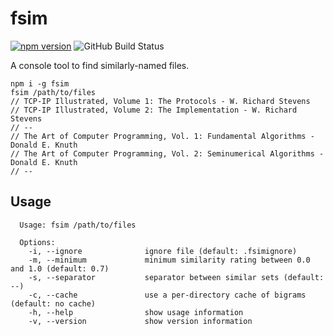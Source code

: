 # fsim

[![npm version](https://badge.fury.io/js/fsim.svg)](https://badge.fury.io/js/fsim)
![GitHub Build Status](https://github.com/infojunkie/isbn-info/workflows/Test/badge.svg)

A console tool to find similarly-named files.

```
npm i -g fsim
fsim /path/to/files
// TCP-IP Illustrated, Volume 1: The Protocols - W. Richard Stevens
// TCP-IP Illustrated, Volume 2: The Implementation - W. Richard Stevens
// --
// The Art of Computer Programming, Vol. 1: Fundamental Algorithms - Donald E. Knuth
// The Art of Computer Programming, Vol. 2: Seminumerical Algorithms - Donald E. Knuth
// --
```

## Usage
```
  Usage: fsim /path/to/files

  Options:
    -i, --ignore              ignore file (default: .fsimignore)
    -m, --minimum             minimum similarity rating between 0.0 and 1.0 (default: 0.7)
    -s, --separator           separator between similar sets (default: --)
    -c, --cache               use a per-directory cache of bigrams (default: no cache)
    -h, --help                show usage information
    -v, --version             show version information
```

